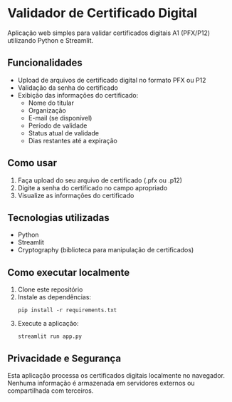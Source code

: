 # Validador de Certificado Digital

Aplicação web simples para validar certificados digitais A1 (PFX/P12) utilizando Python e Streamlit.

## Funcionalidades

- Upload de arquivos de certificado digital no formato PFX ou P12
- Validação da senha do certificado
- Exibição das informações do certificado:
  - Nome do titular
  - Organização
  - E-mail (se disponível)
  - Período de validade
  - Status atual de validade
  - Dias restantes até a expiração

## Como usar

1. Faça upload do seu arquivo de certificado (.pfx ou .p12)
2. Digite a senha do certificado no campo apropriado
3. Visualize as informações do certificado

## Tecnologias utilizadas

- Python
- Streamlit
- Cryptography (biblioteca para manipulação de certificados)

## Como executar localmente

1. Clone este repositório
2. Instale as dependências:
   ```
   pip install -r requirements.txt
   ```
3. Execute a aplicação:
   ```
   streamlit run app.py
   ```

## Privacidade e Segurança

Esta aplicação processa os certificados digitais localmente no navegador. Nenhuma informação é armazenada em servidores externos ou compartilhada com terceiros.
